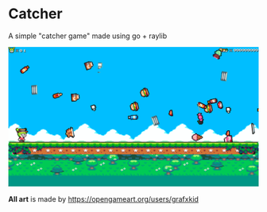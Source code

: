 # Catcher

A simple "catcher game" made using go + raylib

<img src="https://raw.githubusercontent.com/flyingsl0ths/go-game/master/assets/game.png">

**All art** is made by https://opengameart.org/users/grafxkid
